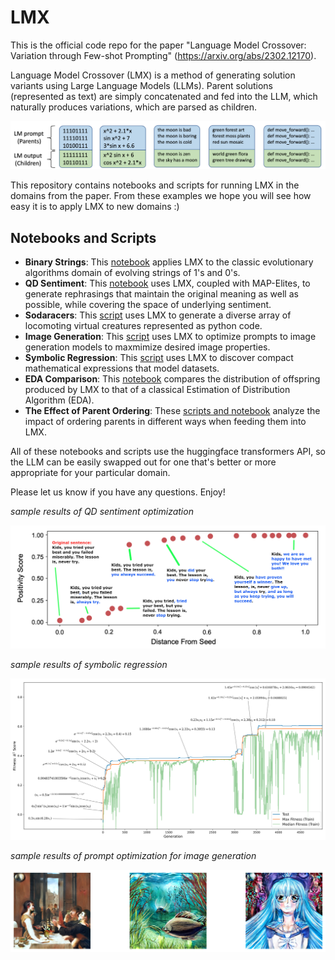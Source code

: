 # LMX

This is the official code repo for the paper "Language Model Crossover: Variation through Few-shot Prompting" (https://arxiv.org/abs/2302.12170).

Language Model Crossover (LMX) is a method of generating solution variants using Large Language Models (LLMs).
Parent solutions (represented as text) are simply concatenated and fed into the LLM, which naturally produces variations, which are parsed as children.

![alt text](https://github.com/jal278/lmx/blob/main/images/lmx_examples.png)

This repository contains notebooks and scripts for running LMX in the domains from the paper.
From these examples we hope you will see how easy it is to apply LMX to new domains :)

## Notebooks and Scripts
- **Binary Strings**: This [notebook](binary_strings.ipynb) applies LMX to the classic evolutionary algorithms domain of evolving strings of 1's and 0's.
- **QD Sentiment**: This [notebook](lmx_sentiment_demo.ipynb) uses LMX, coupled with MAP-Elites, to generate rephrasings that maintain the original meaning as well as possible, while covering the space of underlying sentiment.
- **Sodaracers**: This [script](sodaracers.py) uses LMX to generate a diverse array of locomoting virtual creatures represented as python code.
- **Image Generation**: This [script](stablediffusion.py) uses LMX to optimize prompts to image generation models to maxmimize desired image properties.
- **Symbolic Regression**: This [script](symbolic_regresion.py) uses LMX to discover compact mathematical expressions that model datasets.
- **EDA Comparison**: This [notebook](probability_experiment/plot_probability_diff.ipynb) compares the distribution of offspring produced by LMX to that of a classical Estimation of Distribution Algorithm (EDA).
- **The Effect of Parent Ordering**: These [scripts and notebook](order_experiment) analyze the impact of ordering parents in different ways when feeding them into LMX.

All of these notebooks and scripts use the huggingface transformers API, so the LLM can be easily swapped out for one that's better or more appropriate for your particular domain.

Please let us know if you have any questions. Enjoy!

_sample results of QD sentiment optimization_

![alt text](https://github.com/jal278/lmx/blob/main/images/sentiment.png)

_sample results of symbolic regression_

![alt text](https://github.com/jal278/lmx/blob/main/images/symbolic_regression.png)

_sample results of prompt optimization for image generation_

![alt text](https://github.com/jal278/lmx/blob/main/images/image_generation.png)
